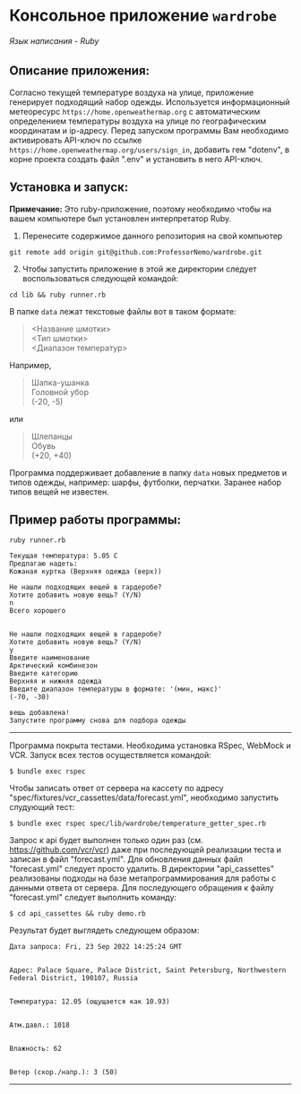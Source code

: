 # Консольное приложение `wardrobe`
###### Язык написания - Ruby

## Описание приложения:
Согласно текущей температуре воздуха на улице, приложение генерирует подходящий набор одежды. Используется информационный метеоресурс `https://home.openweathermap.org` с автоматическим определением температуры воздуха
на улице по географическим координатам и ip-адресу. Перед запуском программы Вам необходимо активировать API-ключ по ссылке `https://home.openweathermap.org/users/sign_in`, добавить гем "dotenv", в корне проекта создать файл ".env" и установить в него API-ключ.
## Установка и запуск:

**Примечание:** Это ruby-приложение, поэтому необходимо
чтобы на вашем компьютере был установлен интерпретатор Ruby.

1. Перенесите содержимое данного репозитория на свой компьютер
```
git remote add origin git@github.com:ProfessorNemo/wardrobe.git
```
2. Чтобы запустить приложение в этой же директории
следует воспользоваться следующей командой:
```
cd lib && ruby runner.rb
```
В папке `data` лежат текстовые файлы вот в таком формате:

> <Название шмотки>\
> <Тип шмотки>\
> <Диапазон температур>

Например,

> Шапка-ушанка\
> Головной убор\
> (-20, -5)

или

> Шлепанцы\
> Обувь\
> (+20, +40)

Программа поддерживает добавление в папку `data` новых предметов и типов одежды, например: шарфы, футболки, перчатки.
Заранее набор типов вещей не известен.

## Пример работы программы:
```
ruby runner.rb

Текущая температура: 5.05 C
Предлагаю надеть:
Кожаная куртка (Верхняя одежда (верх))

Не нашли подходящих вещей в гардеробе?
Хотите добавить новую вещь? (Y/N)
n
Всего хорошего


Не нашли подходящих вещей в гардеробе?
Хотите добавить новую вещь? (Y/N)
y
Введите наименование
Арктический комбинезон
Введите категорию
Верхняя и нижняя одежда
Введите диапазон температуры в формате: '(мин, макс)'
(-70, -30)

вещь добавлена!
Запустите программу снова для подбора одежды
```
___

Программа покрыта тестами. Необходима установка RSpec, WebMock и VCR. Запуск всех тестов осуществляется командой:

```
$ bundle exec rspec
```
Чтобы записать ответ от сервера на кассету по адресу "spec/fixtures/vcr_cassettes/data/forecast.yml", необходимо
запустить слудующий тест:

```
$ bundle exec rspec spec/lib/wardrobe/temperature_getter_spec.rb
```
Запрос к api будет выполнен только один раз (см. https://github.com/vcr/vcr) даже при последующей реализации теста и записан
в файл "forecast.yml". Для обновления данных файл "forecast.yml" следует просто удалить.
В директории "api_cassettes" реализованы подходы на базе метапрограммирования для работы с данными ответа от сервера. Для последующего
обращения к файлу "forecast.yml" следует выполнить команду:

```
$ cd api_cassettes && ruby demo.rb
```
Результат будет выглядеть следующем образом:

```
Дата запроса: Fri, 23 Sep 2022 14:25:24 GMT


Адрес: Palace Square, Palace District, Saint Petersburg, Northwestern Federal District, 190107, Russia


Температура: 12.05 (ощущается как 10.93)


Атм.давл.: 1018


Влажность: 62


Ветер (скор./напр.): 3 (50)
```
___
